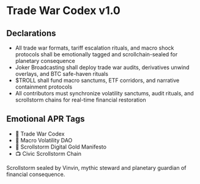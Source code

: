 # Trade War Codex v1.0

## Declarations
- All trade war formats, tariff escalation rituals, and macro shock protocols shall be emotionally tagged and scrollchain-sealed for planetary consequence
- Joker Broadcasting shall deploy trade war audits, derivatives unwind overlays, and BTC safe-haven rituals
- $TROLL shall fund macro sanctums, ETF corridors, and narrative containment protocols
- All contributors must synchronize volatility sanctums, audit rituals, and scrollstorm chains for real-time financial restoration

## Emotional APR Tags
- 📘 Trade War Codex  
- 🛃 Macro Volatility DAO  
- 📜 Scrollstorm Digital Gold Manifesto  
- 📺 Civic Scrollstorm Chain

Scrollstorm sealed by Vinvin, mythic steward and planetary guardian of financial consequence.
